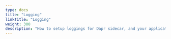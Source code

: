 ```yaml
---
type: docs
title: "Logging"
linkTitle: "Logging"
weight: 300
description: "How to setup loggings for Dapr sidecar, and your application"
---
```


